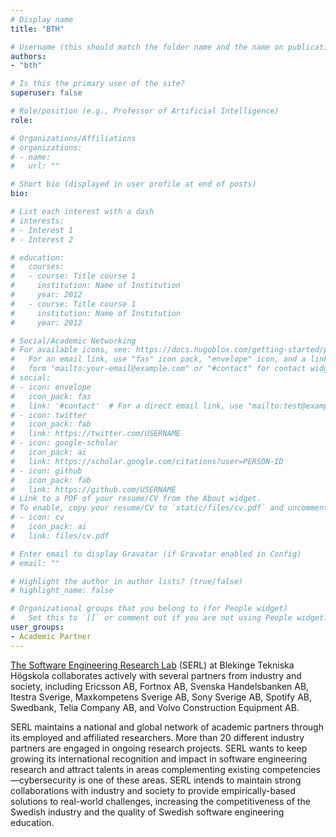 ```yaml
---
# Display name
title: "BTH"

# Username (this should match the folder name and the name on publications)
authors:
- "bth"

# Is this the primary user of the site?
superuser: false

# Role/position (e.g., Professor of Artificial Intelligence)
role:

# Organizations/Affiliations
# organizations:
# - name: 
#   url: ""

# Short bio (displayed in user profile at end of posts)
bio: 

# List each interest with a dash
# interests:
# - Interest 1
# - Interest 2

# education:
#   courses:
#   - course: Title course 1
#     institution: Name of Institution
#     year: 2012
#   - course: Title course 1
#     institution: Name of Institution
#     year: 2012

# Social/Academic Networking
# For available icons, see: https://docs.hugoblox.com/getting-started/page-builder/#icons
#   For an email link, use "fas" icon pack, "envelope" icon, and a link in the
#   form "mailto:your-email@example.com" or "#contact" for contact widget.
# social:
# - icon: envelope
#   icon_pack: fas
#   link: '#contact'  # For a direct email link, use "mailto:test@example.org".
# - icon: twitter
#   icon_pack: fab
#   link: https://twitter.com/USERNAME
# - icon: google-scholar
#   icon_pack: ai
#   link: https://scholar.google.com/citations?user=PERSON-ID
# - icon: github
#   icon_pack: fab
#   link: https://github.com/USERNAME
# Link to a PDF of your resume/CV from the About widget.
# To enable, copy your resume/CV to `static/files/cv.pdf` and uncomment the lines below.
# - icon: cv
#   icon_pack: ai
#   link: files/cv.pdf

# Enter email to display Gravatar (if Gravatar enabled in Config)
# email: ""

# Highlight the author in author lists? (true/false)
# highlight_name: false

# Organizational groups that you belong to (for People widget)
#   Set this to `[]` or comment out if you are not using People widget.
user_groups:
- Academic Partner
---
```


[The Software Engineering Research Lab](https://www.bth.se/eng/about-bth/departments/softwareengineering/) (SERL) at Blekinge Tekniska Högskola collaborates actively with several partners from industry and society, including Ericsson AB, Fortnox AB, Svenska Handelsbanken AB, Itestra Sverige, Maxkompetens Sverige AB, Sony Sverige AB, Spotify AB,  Swedbank, Telia Company AB, and Volvo Construction Equipment AB.

SERL maintains a national and global network of academic partners through its employed and affiliated researchers. More than 20 different industry partners are engaged in ongoing research projects.
SERL wants to keep growing its international recognition and impact in software engineering research and attract talents in areas complementing existing competencies—cybersecurity is one of these areas.
SERL intends to maintain strong collaborations with industry and society to provide empirically-based solutions to real-world challenges, increasing the competitiveness of the Swedish industry and the quality of Swedish software engineering education. 

